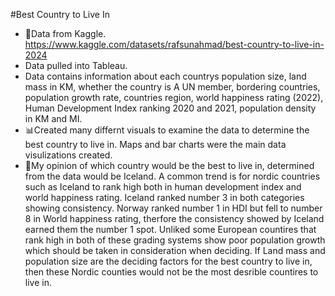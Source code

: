 #Best Country to Live In
- 📝Data from Kaggle. https://www.kaggle.com/datasets/rafsunahmad/best-country-to-live-in-2024
- Data pulled into Tableau.
- Data contains information about each countrys population size, land mass in KM, whether the country is A UN member, bordering countries, population growth rate, countries region, world happiness rating (2022), Human Development Index ranking 2020 and 2021, population density in KM and MI.  
- 📊Created many differnt visuals to examine the data to determine the best country to live in. Maps and bar charts were the main data visulizations created.
- 🤔My opinion of which country would be the best to live in, determined from the data would be Iceland. A common trend is for nordic countries such as Iceland to rank high both in human development index and world happiness rating. Iceland ranked number 3 in both categories showing consistency. Norway ranked number 1 in HDI but fell to number 8 in World happiness rating, therfore the consistency showed by Iceland earned them the number 1 spot. Unliked some European countires that rank high in both of these grading systems show poor population growth which should be taken in consideration when deciding. If Land mass and population size are the deciding factors for the best country to live in, then these Nordic counties would not be the most desrible countires to live in.  
